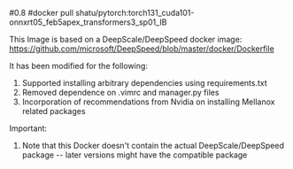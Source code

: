 #0.8
#docker pull shatu/pytorch:torch131_cuda101-onnxrt05_feb5apex_transformers3_sp01_IB

This Image is based on a DeepScale/DeepSpeed docker image: https://github.com/microsoft/DeepSpeed/blob/master/docker/Dockerfile

It has been modified for the following:
1. Supported installing arbitrary dependencies using requirements.txt
2. Removed dependence on .vimrc and manager.py files
3. Incorporation of recommendations from Nvidia on installing Mellanox related packages

Important:
1) Note that this Docker doesn't contain the actual DeepScale/DeepSpeed package -- later versions might have the compatible package
